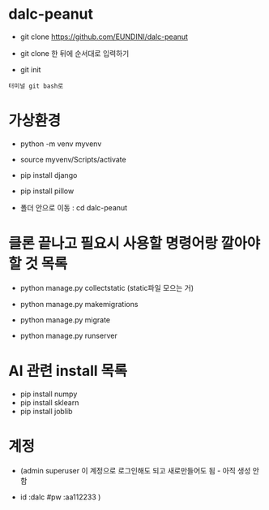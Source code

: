 # dalc-peanut

* git clone https://github.com/EUNDINI/dalc-peanut

* git clone 한 뒤에 순서대로 입력하기

* git init


```터미널 git bash로``` 

# 가상환경 

* python -m venv myvenv      
* source myvenv/Scripts/activate

* pip install django  
* pip install pillow 

* 폴더 안으로 이동 : cd dalc-peanut

# 클론 끝나고 필요시 사용할 명령어랑 깔아야 할 것 목록

* python manage.py collectstatic (static파일 모으는 거)

* python manage.py makemigrations

* python manage.py migrate

* python manage.py runserver

# AI 관련 install 목록
* pip install numpy
* pip install sklearn
* pip install joblib

# 계정
* (admin superuser 이 계정으로 로그인해도 되고 새로만들어도 됨 - 아직 생성 안 함

* id :dalc  #pw :aa112233    )
